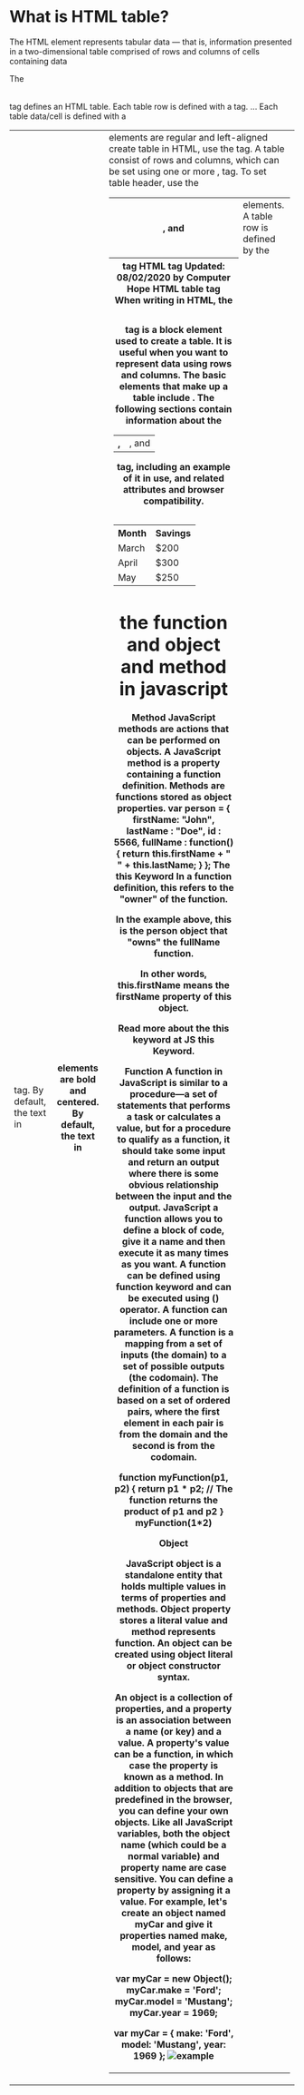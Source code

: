# **What is HTML table?**

The HTML <table> element represents tabular data — that is, information presented in a two-dimensional table comprised of rows and columns of cells containing data


The <table> tag defines an HTML table. Each table row is defined with a <tr> tag. ... Each table data/cell is defined with a <td> tag. By default, the text in <th> elements are bold and centered. By default, the text in <td> elements are regular and left-aligned
 create table in HTML, use the <table> tag. A table consist of rows and columns, which can be set using one or more <tr>, <th>, and <td> elements. A table row is defined by the <tr> tag. To set table header, use the <th> tag
 HTML <table> tag
Updated: 08/02/2020 by Computer Hope
HTML table tag
When writing in HTML, the <table> tag is a block element used to create a table. It is useful when you want to represent data using rows and columns. The basic elements that make up a table include <th>, <td>, and <tr>. The following sections contain information about the <table> tag, including an example of it in use, and related attributes and browser compatibility.
<table class="mtable2 tab">
  <tr>
    <th>Month</th>
    <th>Savings</th>
  </tr>
  <tr class="tcw">
    <td>March</td>
    <td>$200</td>
  </tr>
  <tr class="tcw">
    <td>April</td>
    <td>$300</td>
  </tr>
  <tr class="tcw">
    <td>May</td>
    <td>$250</td>
  </tr>
</table>




# the function and object and method in javascript

**Method**
JavaScript methods are actions that can be performed on objects. A JavaScript method is a property containing a function definition. Methods are functions stored as object properties.
var person = {
  firstName: "John",
  lastName : "Doe",
  id       : 5566,
  fullName : function() {
    return this.firstName + " " + this.lastName;
  }
};
The this Keyword
In a function definition, this refers to the "owner" of the function.

In the example above, this is the person object that "owns" the fullName function.

In other words, this.firstName means the firstName property of this object.

Read more about the this keyword at JS this Keyword.

**Function**
A function in JavaScript is similar to a procedure—a set of statements that performs a task or calculates a value, but for a procedure to qualify as a function, it should take some input and return an output where there is some obvious relationship between the input and the output.
JavaScript a function allows you to define a block of code, give it a name and then execute it as many times as you want. A function can be defined using function keyword and can be executed using () operator. A function can include one or more parameters.
  A function is a mapping from a set of inputs (the domain) to a set of possible outputs (the codomain). The definition of a function is based on a set of ordered pairs, where the first element in each pair is from the domain and the second is from the codomain.

  function myFunction(p1, p2) {
  return p1 * p2;   // The function returns the product of p1 and p2
}
 myFunction(1*2)

 **Object**
 
JavaScript object is a standalone entity that holds multiple values in terms of properties and methods. Object property stores a literal value and method represents function. An object can be created using object literal or object constructor syntax.

An object is a collection of properties, and a property is an association between a name (or key) and a value. A property's value can be a function, in which case the property is known as a method. In addition to objects that are predefined in the browser, you can define your own objects.
Like all JavaScript variables, both the object name (which could be a normal variable) and property name are case sensitive. You can define a property by assigning it a value. For example, let's create an object named myCar and give it properties named make, model, and year as follows:

var myCar = new Object();
myCar.make = 'Ford';
myCar.model = 'Mustang';
myCar.year = 1969;

var myCar = {
    make: 'Ford',
    model: 'Mustang',
    year: 1969
};
![example](https://developer.mozilla.org/en-US/docs/Learn/JavaScript/Objects/Object-oriented_JS/mdn-graphics-instantiation-2-fixed.png)
